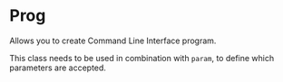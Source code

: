 # Prog

Allows you to create Command Line Interface program.

This class needs to be used in combination with `param`, to define which
parameters are accepted.
